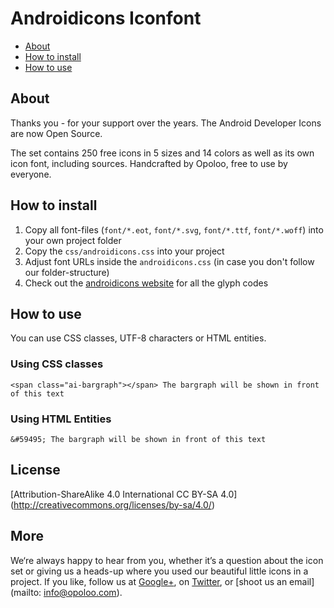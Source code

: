 # Androidicons Iconfont

- [About](#about)
- [How to install](#how-to-install)
- [How to use](#how-to-use)

## About

Thanks you - for your support over the years. The Android Developer Icons are now Open Source.

The set contains 250 free icons in 5 sizes and 14 colors as well as its own icon font, including sources. Handcrafted by Opoloo, free to use by everyone.

## How to install

1. Copy all font-files (`font/*.eot`, `font/*.svg`, `font/*.ttf`, `font/*.woff`) into your own project folder
2. Copy the `css/androidicons.css` into your project
3. Adjust font URLs inside the `androidicons.css` (in case you don't follow our folder-structure)
4. Check out the [androidicons website](http://androidicons.com) for all the glyph codes

## How to use

You can use CSS classes, UTF-8 characters or HTML entities.

### Using CSS classes

```
<span class="ai-bargraph"></span> The bargraph will be shown in front of this text
```

### Using HTML Entities

```
&#59495; The bargraph will be shown in front of this text
```

## License
[Attribution-ShareAlike 4.0 International CC BY-SA 4.0]
(http://creativecommons.org/licenses/by-sa/4.0/)

## More
We‘re always happy to hear from you, whether it’s a question about the icon set or giving us a heads-up where you used our beautiful little icons in a project. If you like, follow us at [Google+](https://plus.google.com/u/0/b/104776915031333350956/+Opoloo/posts), on [Twitter](https://twitter.com/Opoloo), or [shoot us an email](mailto: info@opoloo.com). 